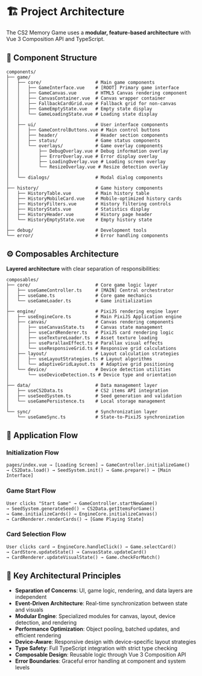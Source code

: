 # 🏗️ Project Architecture

The CS2 Memory Game uses a **modular, feature-based architecture** with Vue 3 Composition API and TypeScript.

## 🧩 Component Structure

```
components/
├── game/
│   ├── core/                    # Main game components
│   │   ├── GameInterface.vue    # [ROOT] Primary game interface
│   │   ├── GameCanvas.vue       # HTML5 Canvas rendering component
│   │   ├── CanvasContainer.vue  # Canvas wrapper container
│   │   ├── FallbackCardGrid.vue # Fallback grid for non-canvas
│   │   ├── GameEmptyState.vue   # Empty state display
│   │   └── GameLoadingState.vue # Loading state display
│   │
│   ├── ui/                      # User interface components
│   │   ├── GameControlButtons.vue # Main control buttons
│   │   ├── header/              # Header section components
│   │   ├── status/              # Game status components
│   │   └── overlays/            # Game overlay components
│   │       ├── DebugOverlay.vue # Debug information overlay
│   │       ├── ErrorOverlay.vue # Error display overlay
│   │       ├── LoadingOverlay.vue # Loading screen overlay
│   │       └── ResizeOverlay.vue # Resize detection overlay
│   │
│   └── dialogs/                 # Modal dialog components
│
├── history/                     # Game history components
│   ├── HistoryTable.vue         # Main history table
│   ├── HistoryMobileCard.vue    # Mobile-optimized history cards
│   ├── HistoryFilters.vue       # History filtering controls
│   ├── HistoryStats.vue         # Statistics display
│   ├── HistoryHeader.vue        # History page header
│   └── HistoryEmptyState.vue    # Empty history state
│
├── debug/                       # Development tools
└── error/                       # Error handling components
```

## ⚙️ Composables Architecture

**Layered architecture** with clear separation of responsibilities:

```
composables/
├── core/                        # Core game logic layer
│   ├── useGameController.ts     # [MAIN] Central orchestrator
│   ├── useGame.ts               # Core game mechanics
│   └── useGameLoader.ts         # Game initialization
│
├── engine/                      # PixiJS rendering engine layer
│   ├── useEngineCore.ts         # Main PixiJS Application engine
│   ├── canvas/                  # Canvas rendering components
│   │   ├── useCanvasState.ts    # Canvas state management
│   │   ├── useCardRenderer.ts   # PixiJS card rendering logic
│   │   ├── useTextureLoader.ts  # Asset texture loading
│   │   ├── useParallaxEffect.ts # Parallax visual effects
│   │   └── useResponsiveGrid.ts # Responsive grid calculations
│   ├── layout/                  # Layout calculation strategies
│   │   ├── useLayoutStrategies.ts # Layout algorithms
│   │   └── adaptiveGridLayout.ts  # Adaptive grid positioning
│   └── device/                  # Device detection utilities
│       └── useDeviceDetection.ts # Device type and orientation
│
├── data/                        # Data management layer
│   ├── useCS2Data.ts            # CS2 items API integration
│   ├── useSeedSystem.ts         # Seed generation and validation
│   └── useGamePersistence.ts    # Local storage management
│
└── sync/                        # Synchronization layer
    └── useGameSync.ts           # State-to-PixiJS synchronization
```

## 🔄 Application Flow

### Initialization Flow

```
pages/index.vue → [Loading Screen] → GameController.initializeGame()
→ CS2Data.load() → SeedSystem.init() → Game.prepare() → [Main Interface]
```

### Game Start Flow

```
User clicks "Start Game" → GameController.startNewGame()
→ SeedSystem.generateSeed() → CS2Data.getItemsForGame()
→ Game.initializeCards() → EngineCore.initializeCanvas()
→ CardRenderer.renderCards() → [Game Playing State]
```

### Card Selection Flow

```
User clicks card → EngineCore.handleClick() → Game.selectCard()
→ CardStore.updateState() → CanvasState.updateCard()
→ CardRenderer.updateVisualState() → Game.checkForMatch()
```

## 🎯 Key Architectural Principles

- **Separation of Concerns**: UI, game logic, rendering, and data layers are independent
- **Event-Driven Architecture**: Real-time synchronization between state and visuals
- **Modular Engine**: Specialized modules for canvas, layout, device detection, and rendering
- **Performance Optimization**: Object pooling, batched updates, and efficient rendering
- **Device-Aware**: Responsive design with device-specific layout strategies
- **Type Safety**: Full TypeScript integration with strict type checking
- **Composable Design**: Reusable logic through Vue 3 Composition API
- **Error Boundaries**: Graceful error handling at component and system levels
